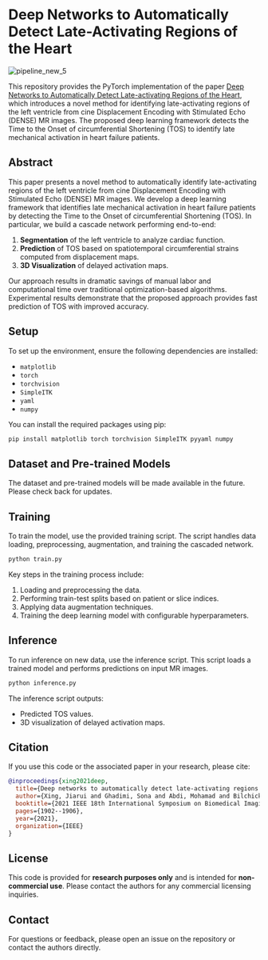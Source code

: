 # Deep Networks to Automatically Detect Late-Activating Regions of the Heart
![pipeline_new_5](https://github.com/user-attachments/assets/f71c76bb-3eab-4d44-b904-7e124a4d21ab)

This repository provides the PyTorch implementation of the paper [Deep Networks to Automatically Detect Late-activating Regions of the Heart](https://ieeexplore.ieee.org/document/9433796), which introduces a novel method for identifying late-activating regions of the left ventricle from cine Displacement Encoding with Stimulated Echo (DENSE) MR images. The proposed deep learning framework detects the Time to the Onset of circumferential Shortening (TOS) to identify late mechanical activation in heart failure patients.

## Abstract
This paper presents a novel method to automatically identify late-activating regions of the left ventricle from cine Displacement Encoding with Stimulated Echo (DENSE) MR images. We develop a deep learning framework that identifies late mechanical activation in heart failure patients by detecting the Time to the Onset of circumferential Shortening (TOS). In particular, we build a cascade network performing end-to-end:

1. **Segmentation** of the left ventricle to analyze cardiac function.
2. **Prediction** of TOS based on spatiotemporal circumferential strains computed from displacement maps.
3. **3D Visualization** of delayed activation maps.

Our approach results in dramatic savings of manual labor and computational time over traditional optimization-based algorithms. Experimental results demonstrate that the proposed approach provides fast prediction of TOS with improved accuracy.

## Setup

To set up the environment, ensure the following dependencies are installed:

- `matplotlib`
- `torch`
- `torchvision`
- `SimpleITK`
- `yaml`
- `numpy`

You can install the required packages using pip:

```bash
pip install matplotlib torch torchvision SimpleITK pyyaml numpy
```

## Dataset and Pre-trained Models

The dataset and pre-trained models will be made available in the future. Please check back for updates.

## Training

To train the model, use the provided training script. The script handles data loading, preprocessing, augmentation, and training the cascaded network.

```bash
python train.py
```

Key steps in the training process include:

1. Loading and preprocessing the data.
2. Performing train-test splits based on patient or slice indices.
3. Applying data augmentation techniques.
4. Training the deep learning model with configurable hyperparameters.

## Inference

To run inference on new data, use the inference script. This script loads a trained model and performs predictions on input MR images.

```bash
python inference.py
```

The inference script outputs:
- Predicted TOS values.
- 3D visualization of delayed activation maps.

## Citation

If you use this code or the associated paper in your research, please cite:

```bibtex
@inproceedings{xing2021deep,
  title={Deep networks to automatically detect late-activating regions of the heart},
  author={Xing, Jiarui and Ghadimi, Sona and Abdi, Mohamad and Bilchick, Kenneth C and Epstein, Frederick H and Zhang, Miaomiao},
  booktitle={2021 IEEE 18th International Symposium on Biomedical Imaging (ISBI)},
  pages={1902--1906},
  year={2021},
  organization={IEEE}
}
```

## License

This code is provided for **research purposes only** and is intended for **non-commercial use**. Please contact the authors for any commercial licensing inquiries.

## Contact

For questions or feedback, please open an issue on the repository or contact the authors directly.
